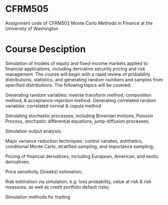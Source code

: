 # CFRM505
Assignment code of CFRM502 Monte Carlo Methods In Finance at the University of Washington
# Course Desciption
Simulation of models of equity and fixed-income markets applied to financial applications, including derivative security pricing and risk management. The course will begin with a rapid review of probability distributions, statistics, and generating random numbers and samples from specified distributions.  The following topics will be covered:

Generating random variables: inverse transform method, composition method, & acceptance-rejection method. Generating correlated random variables: correlated normal & copula method

Simulating stochastic processes, including Brownian motions, Poisson Process, stochastic differential equations, jump-diffusion processes;

Simulation output analysis;

Major variance reduction techniques: control variates, antithetics, conditional Monte Carlo, stratified sampling, and importance sampling;

Pricing of financial derivatives, including European, American, and exotic derivatives;

Price sensitivity (Greeks) estimation;

Risk estimation via simulation, e.g. loss probability, value at risk & risk measures, as well as credit portfolio default risks;

Simulation methods for trading  
